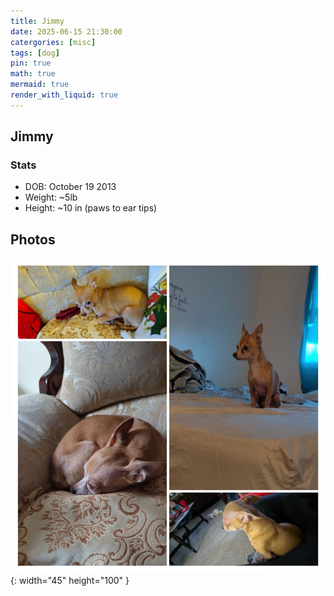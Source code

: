 ```yaml
---
title: Jimmy
date: 2025-06-15 21:30:00 
catergories: [misc]
tags: [dog]
pin: true
math: true
mermaid: true
render_with_liquid: true
---
```


## Jimmy 

### Stats
- DOB: October 19 2013
- Weight: ~5lb
- Height: ~10 in (paws to ear tips)

## Photos

![Jimmy Collage](/assets/img/Jimmy_collage.jpg){: width="45" height="100" }


[^footnote]: The footnote source
